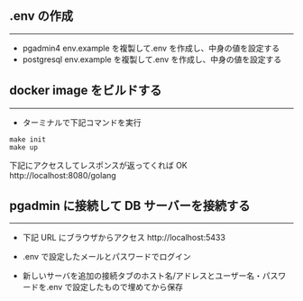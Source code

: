 ## .env の作成

---

- pgadmin4
  env.example を複製して.env を作成し、中身の値を設定する
- postgresql
  env.example を複製して.env を作成し、中身の値を設定する

## docker image をビルドする

---

- ターミナルで下記コマンドを実行

```
make init
make up
```

下記にアクセスしてレスポンスが返ってくれば OK
http://localhost:8080/golang

## pgadmin に接続して DB サーバーを接続する

---

- 下記 URL にブラウザからアクセス
  http://localhost:5433

- .env で設定したメールとパスワードでログイン
- 新しいサーバを追加の接続タブのホスト名/アドレスとユーザー名・パスワードを.env で設定したもので埋めてから保存
